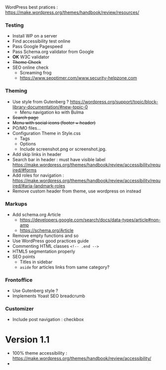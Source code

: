 
WordPress best pratices : https://make.wordpress.org/themes/handbook/review/resources/

### Testing

* Install WP on a server
* Find accessibility test online
* Pass Google Pagespeed
* Pass Schema.org validator from Google
* **OK** W3C validator
* <del>Theme Check</del>
* SEO online check
  * Screaming frog
  * https://www.seoptimer.com/www.security-helpzone.com 

### Theming

* Use style from Gutenberg ? https://wordpress.org/support/topic/block-library-documentation/#new-topic-0
  * Menu navigation ko with Bulma
* <del>Search page</del>
* <del>Menu with social icons (footer + header)</del>
* PO/MO files... 
* Configuration Theme in Style.css
  * Tags
  * Options 
  * Include screenshot.png or screenshot.jpg.
* Add skip links in header
* Search bar in header : must have visible label https://make.wordpress.org/themes/handbook/review/accessibility/required/#forms
* Add roles for navigation : https://make.wordpress.org/themes/handbook/review/accessibility/required/#aria-landmark-roles
* Remove custom header from theme, use wordpress on instead

### Markups

* Add schema.org Article
  * https://developers.google.com/search/docs/data-types/article#non-amp
  * https://schema.org/Article
* Remove empty functions and so
* Use WordPress good practices guide
* Commenting HTML classes `<!-- .end -->`
* HTML5 segmentation properly
* SEO points
  * Titles in sidebar
  * `aside` for articles links from same category?

 ### Frontoffice
 
* Use Gutenberg style ?
* Implements Yoast SEO breadcrumb


### Customizer

* Include post navigation : checkbox




# Version 1.1

* 100% theme accessibility : https://make.wordpress.org/themes/handbook/review/accessibility/
* 